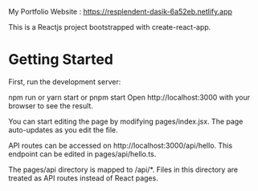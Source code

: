 
My Portfolio Website : https://resplendent-dasik-6a52eb.netlify.app

This is a Reactjs project bootstrapped with create-react-app.
# Getting Started
First, run the development server:

npm run 
 or
yarn start
 or
pnpm start
Open http://localhost:3000 with your browser to see the result.

You can start editing the page by modifying pages/index.jsx. The page auto-updates as you edit the file.

API routes can be accessed on http://localhost:3000/api/hello. This endpoint can be edited in pages/api/hello.ts.

The pages/api directory is mapped to /api/*. Files in this directory are treated as API routes instead of React pages.


